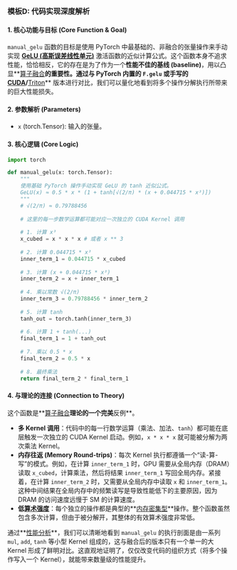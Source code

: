 ### 模板D: 代码实现深度解析

#### 1. 核心功能与目标 (Core Function & Goal)
`manual_gelu` 函数的目标是使用 PyTorch 中最基础的、非融合的张量操作来手动实现 **[GeLU (高斯误差线性单元)](./Lecture6-GeLU.md)** 激活函数的近似计算公式。这个函数本身不追求性能，恰恰相反，它的存在是为了作为一个**性能不佳的基线 (baseline)**，用以凸显**[算子融合](./Lecture6-Kernel-Fusion.md)**的重要性。通过与 PyTorch 内置的 `F.gelu` 或手写的 **[CUDA](./Lecture6-CUDA.md)**/**[Triton](./Lecture6-Triton.md)** 版本进行对比，我们可以量化地看到将多个操作分解执行所带来的巨大性能损失。

#### 2. 参数解析 (Parameters)
*   `x` (torch.Tensor): 输入的张量。

#### 3. 核心逻辑 (Core Logic)
```python
import torch

def manual_gelu(x: torch.Tensor):
    """
    使用基础 PyTorch 操作手动实现 GeLU 的 tanh 近似公式。
    GeLU(x) ≈ 0.5 * x * (1 + tanh[√(2/π) * (x + 0.044715 * x³)])
    """
    # √(2/π) ≈ 0.79788456
    
    # 这里的每一步数学运算都可能对应一次独立的 CUDA Kernel 调用
    
    # 1. 计算 x³
    x_cubed = x * x * x # 或者 x ** 3
    
    # 2. 计算 0.044715 * x³
    inner_term_1 = 0.044715 * x_cubed
    
    # 3. 计算 (x + 0.044715 * x³)
    inner_term_2 = x + inner_term_1
    
    # 4. 乘以常数 √(2/π)
    inner_term_3 = 0.79788456 * inner_term_2
    
    # 5. 计算 tanh
    tanh_out = torch.tanh(inner_term_3)
    
    # 6. 计算 1 + tanh(...)
    final_term_1 = 1 + tanh_out
    
    # 7. 乘以 0.5 * x
    final_term_2 = 0.5 * x
    
    # 8. 最终乘法
    return final_term_2 * final_term_1
```

#### 4. 与理论的连接 (Connection to Theory)
这个函数是**[算子融合](./Lecture6-Kernel-Fusion.md)**理论的一个完美**反例**。

*   **多 Kernel 调用**：代码中的每一行数学运算（乘法、加法、`tanh`）都可能在底层触发一次独立的 CUDA Kernel 启动。例如，`x * x * x` 就可能被分解为两次乘法 Kernel。
*   **内存往返 (Memory Round-trips)**：每次 Kernel 执行都遵循一个“读-算-写”的模式。例如，在计算 `inner_term_1` 时，GPU 需要从全局内存（DRAM）读取 `x_cubed`，计算乘法，然后将结果 `inner_term_1` 写回全局内存。紧接着，在计算 `inner_term_2` 时，又需要从全局内存中读取 `x` 和 `inner_term_1`。这种中间结果在全局内存中的频繁读写是导致性能低下的主要原因，因为 DRAM 的访问速度远慢于 SM 的计算速度。
*   **低[算术强度](./Lecture6-Arithmetic-Intensity.md)**：每个独立的操作都是典型的**[内存密集型](./Lecture6-Memory-vs-Compute-Bound.md)**操作。整个函数虽然包含多次计算，但由于被分解开，其整体的有效算术强度非常低。

通过**[性能分析](./Lecture6-Profiling.md)**，我们可以清晰地看到 `manual_gelu` 的执行剖面是由一系列 `mul`, `add`, `tanh` 等小型 Kernel 组成的，这与融合后的版本只有一个单一的大 Kernel 形成了鲜明对比。这直观地证明了，仅仅改变代码的组织方式（将多个操作写入一个 Kernel），就能带来数量级的性能提升。